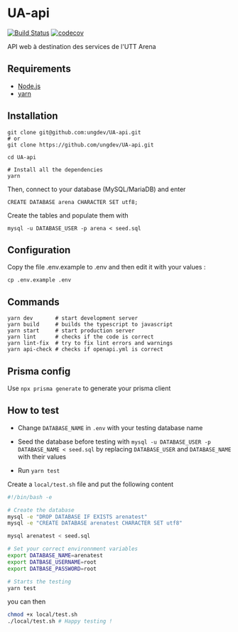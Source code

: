 # UA-api

[![Build Status](https://travis-ci.com/ungdev/UA-api.svg?branch=master)](https://travis-ci.com/ungdev/UA-api)
[![codecov](https://codecov.io/gh/ungdev/UA-API/branch/master/graph/badge.svg)](https://codecov.io/gh/ungdev/UA-API)

API web à destination des services de l'UTT Arena

## Requirements

- [Node.js](https://nodejs.org/)
- [yarn](https://yarnpkg.com/)

## Installation

```
git clone git@github.com:ungdev/UA-api.git
# or
git clone https://github.com/ungdev/UA-api.git

cd UA-api

# Install all the dependencies
yarn
```

Then, connect to your database (MySQL/MariaDB) and enter

```
CREATE DATABASE arena CHARACTER SET utf8;
```

Create the tables and populate them with

```
mysql -u DATABASE_USER -p arena < seed.sql
```

## Configuration

Copy the file .env.example to .env and then edit it with your values :

```
cp .env.example .env
```

## Commands

```
yarn dev       # start development server
yarn build     # builds the typescript to javascript
yarn start     # start production server
yarn lint      # checks if the code is correct
yarn lint-fix  # try to fix lint errors and warnings
yarn api-check # checks if openapi.yml is correct
```

## Prisma config

Use `npx prisma generate` to generate your prisma client

## How to test

- Change `DATABASE_NAME` in `.env` with your testing database name

- Seed the database before testing with `mysql -u DATABASE_USER -p DATABASE_NAME < seed.sql` by replacing `DATABASE_USER` and `DATABASE_NAME` with their values

- Run `yarn test`

Create a `local/test.sh` file and put the following content

```bash
#!/bin/bash -e

# Create the database
mysql -e "DROP DATABASE IF EXISTS arenatest"
mysql -e "CREATE DATABASE arenatest CHARACTER SET utf8"

mysql arenatest < seed.sql

# Set your correct environnment variables
export DATABASE_NAME=arenatest
export DATBASE_USERNAME=root
export DATBASE_PASSWORD=root

# Starts the testing
yarn test
```

you can then

```bash
chmod +x local/test.sh
./local/test.sh # Happy testing !
```
